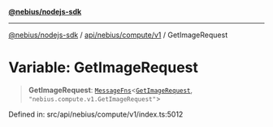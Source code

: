 [**@nebius/nodejs-sdk**](../../../../../README.md)

***

[@nebius/nodejs-sdk](../../../../../README.md) / [api/nebius/compute/v1](../README.md) / GetImageRequest

# Variable: GetImageRequest

> **GetImageRequest**: [`MessageFns`](../../../../../runtime/protos/core/interfaces/MessageFns.md)\<[`GetImageRequest`](../interfaces/GetImageRequest.md), `"nebius.compute.v1.GetImageRequest"`\>

Defined in: src/api/nebius/compute/v1/index.ts:5012
